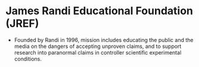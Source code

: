 James Randi Educational Foundation (JREF)
=========================================

* Founded by Randi in 1996, mission includes educating the public and the media on the dangers of accepting unproven claims, and to support research into paranormal claims in controller scientific experimental conditions.

